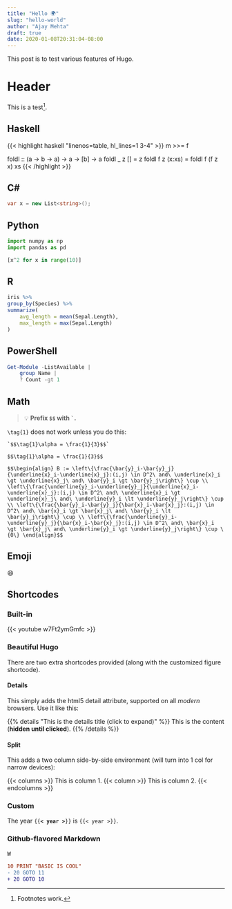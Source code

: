 ```yaml
---
title: "Hello 🌍"
slug: "hello-world"
author: "Ajay Mehta"
draft: true
date: 2020-01-08T20:31:04-08:00
---
```


This post is to test various features of Hugo.

<!--more-->

# Header

This is a test[^1].

## Haskell

{{< highlight haskell "linenos=table, hl_lines=1 3-4" >}}
m >>= f

foldl :: (a -> b -> a) -> a -> [b] -> a
foldl _ z [] = z
foldl f z (x:xs) = foldl f (f z x) xs
{{< /highlight >}}

## C\#

```csharp
var x = new List<string>();
```

## Python

```python {linenos=table, hl_lines=["1-2", 4]}
import numpy as np
import pandas as pd

[x^2 for x in range(10)]
```

## R

```r
iris %>%
group_by(Species) %>%
summarize(
    avg_length = mean(Sepal.Length),
    max_length = max(Sepal.Length)
)
```

## PowerShell

```powershell
Get-Module -ListAvailable |
    group Name |
    ? Count -gt 1
```

## Math

> :bulb: **Prefix `$$` with `` ` ``.**

`\tag{1}`  does not work unless you do this:

```text
`$$\tag{1}\alpha = \frac{1}{3}$$`
```

`$$\tag{1}\alpha = \frac{1}{3}$$`

`$$\begin{align}
B := \left\{\frac{\bar{y}_i-\bar{y}_j}{\underline{x}_i-\underline{x}_j}:(i,j) \in D^2\ and\ \underline{x}_i \gt \underline{x}_j\ and\ \bar{y}_i \gt \bar{y}_j\right\} \cup \\
\left\{\frac{\underline{y}_i-\underline{y}_j}{\underline{x}_i-\underline{x}_j}:(i,j) \in D^2\ and\ \underline{x}_i \gt \underline{x}_j\ and\ \underline{y}_i \lt \underline{y}_j\right\} \cup \\
\left\{\frac{\bar{y}_i-\bar{y}_j}{\bar{x}_i-\bar{x}_j}:(i,j) \in D^2\ and\ \bar{x}_i \gt \bar{x}_j\ and\ \bar{y}_i \lt \bar{y}_j\right\} \cup \\
\left\{\frac{\underline{y}_i-\underline{y}_j}{\bar{x}_i-\bar{x}_j}:(i,j) \in D^2\ and\ \bar{x}_i \gt \bar{x}_j\ and\ \underline{y}_i \gt \underline{y}_j\right\} \cup \{0\}
\end{align}$$`

## Emoji

:smile:

## Shortcodes

### Built-in

{{< youtube w7Ft2ymGmfc >}}

### Beautiful Hugo

There are two extra shortcodes provided (along with the customized figure shortcode).

#### Details

This simply adds the html5 detail attribute, supported on all *modern* browsers. Use it like this:

{{% details "This is the details title (click to expand)" %}}
This is the content (**hidden until clicked**).
{{% /details %}}

#### Split

This adds a two column side-by-side environment (will turn into 1 col for narrow devices):

{{< columns >}}
This is column 1.
{{< column >}}
This is column 2.
{{< endcolumns >}}

### Custom

The year `{{`**`< year >`**`}}` is `{{< year >}}`.

### Github-flavored Markdown

<kbd>W</kbd>

```diff
10 PRINT "BASIC IS COOL"
- 20 GOTO 11
+ 20 GOTO 10
```

[^1]: Footnotes work.
